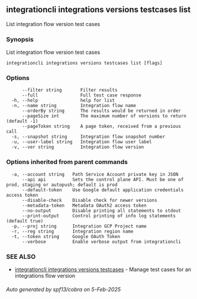 ## integrationcli integrations versions testcases list

List integration flow version test cases

### Synopsis

List integration flow version test cases

```
integrationcli integrations versions testcases list [flags]
```

### Options

```
      --filter string       Filter results
      --full                Full test case response
  -h, --help                help for list
  -n, --name string         Integration flow name
      --orderBy string      The results would be returned in order
      --pageSize int        The maximum number of versions to return (default -1)
      --pageToken string    A page token, received from a previous call
  -s, --snapshot string     Integration flow snapshot number
  -u, --user-label string   Integration flow user label
  -v, --ver string          Integration flow version
```

### Options inherited from parent commands

```
  -a, --account string   Path Service Account private key in JSON
      --api api          Sets the control plane API. Must be one of prod, staging or autopush; default is prod
      --default-token    Use Google default application credentials access token
      --disable-check    Disable check for newer versions
      --metadata-token   Metadata OAuth2 access token
      --no-output        Disable printing all statements to stdout
      --print-output     Control printing of info log statements (default true)
  -p, --proj string      Integration GCP Project name
  -r, --reg string       Integration region name
  -t, --token string     Google OAuth Token
      --verbose          Enable verbose output from integrationcli
```

### SEE ALSO

* [integrationcli integrations versions testcases](integrationcli_integrations_versions_testcases.md)	 - Manage test cases for an integrations flow version

###### Auto generated by spf13/cobra on 5-Feb-2025
